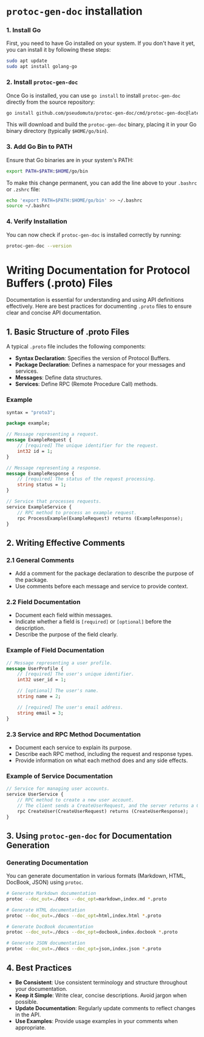 # `protoc-gen-doc` installation

### 1. Install Go
First, you need to have Go installed on your system. If you don't have it yet, you can install it by following these steps:

```bash
sudo apt update
sudo apt install golang-go
```

### 2. Install `protoc-gen-doc`
Once Go is installed, you can use `go install` to install `protoc-gen-doc` directly from the source repository:

```bash
go install github.com/pseudomuto/protoc-gen-doc/cmd/protoc-gen-doc@latest
```

This will download and build the `protoc-gen-doc` binary, placing it in your Go binary directory (typically `$HOME/go/bin`).

### 3. Add Go Bin to PATH
Ensure that Go binaries are in your system's PATH:

```bash
export PATH=$PATH:$HOME/go/bin
```

To make this change permanent, you can add the line above to your `.bashrc` or `.zshrc` file:

```bash
echo 'export PATH=$PATH:$HOME/go/bin' >> ~/.bashrc
source ~/.bashrc
```

### 4. Verify Installation
You can now check if `protoc-gen-doc` is installed correctly by running:

```bash
protoc-gen-doc --version
```

# Writing Documentation for Protocol Buffers (.proto) Files

Documentation is essential for understanding and using API definitions effectively. Here are best practices for documenting `.proto` files to ensure clear and concise API documentation.

## 1. Basic Structure of .proto Files

A typical `.proto` file includes the following components:
- **Syntax Declaration**: Specifies the version of Protocol Buffers.
- **Package Declaration**: Defines a namespace for your messages and services.
- **Messages**: Define data structures.
- **Services**: Define RPC (Remote Procedure Call) methods.

### Example
```proto
syntax = "proto3";

package example;

// Message representing a request.
message ExampleRequest {
    // [required] The unique identifier for the request.
    int32 id = 1;
}

// Message representing a response.
message ExampleResponse {
    // [required] The status of the request processing.
    string status = 1;
}

// Service that processes requests.
service ExampleService {
    // RPC method to process an example request.
    rpc ProcessExample(ExampleRequest) returns (ExampleResponse);
}
```

## 2. Writing Effective Comments

### 2.1 General Comments
- Add a comment for the package declaration to describe the purpose of the package.
- Use comments before each message and service to provide context.

### 2.2 Field Documentation
- Document each field within messages.
- Indicate whether a field is `[required]` or `[optional]` before the description.
- Describe the purpose of the field clearly.

### Example of Field Documentation
```proto
// Message representing a user profile.
message UserProfile {
    // [required] The user's unique identifier.
    int32 user_id = 1;

    // [optional] The user's name.
    string name = 2;

    // [required] The user's email address.
    string email = 3;
}
```

### 2.3 Service and RPC Method Documentation
- Document each service to explain its purpose.
- Describe each RPC method, including the request and response types.
- Provide information on what each method does and any side effects.

### Example of Service Documentation
```proto
// Service for managing user accounts.
service UserService {
    // RPC method to create a new user account.
    // The client sends a CreateUserRequest, and the server returns a CreateUserResponse.
    rpc CreateUser(CreateUserRequest) returns (CreateUserResponse);
}
```

## 3. Using `protoc-gen-doc` for Documentation Generation

### Generating Documentation
You can generate documentation in various formats (Markdown, HTML, DocBook, JSON) using `protoc`.

```bash
# Generate Markdown documentation
protoc --doc_out=./docs --doc_opt=markdown,index.md *.proto

# Generate HTML documentation
protoc --doc_out=./docs --doc_opt=html,index.html *.proto

# Generate DocBook documentation
protoc --doc_out=./docs --doc_opt=docbook,index.docbook *.proto

# Generate JSON documentation
protoc --doc_out=./docs --doc_opt=json,index.json *.proto
```

## 4. Best Practices
- **Be Consistent**: Use consistent terminology and structure throughout your documentation.
- **Keep it Simple**: Write clear, concise descriptions. Avoid jargon when possible.
- **Update Documentation**: Regularly update comments to reflect changes in the API.
- **Use Examples**: Provide usage examples in your comments when appropriate.

